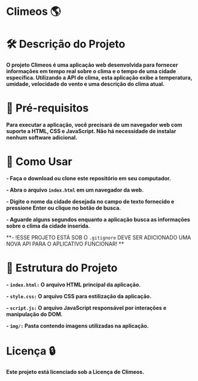 # Climeos 🌎

# 🛠️ Descrição do Projeto

**O projeto Climeos é uma aplicação web desenvolvida para fornecer informações em tempo real sobre o clima e o tempo de uma cidade específica. Utilizando a API de clima, esta aplicação exibe a temperatura, umidade, velocidade do vento e uma descrição do clima atual.**

# 📁 Pré-requisitos

**Para executar a aplicação, você precisará de um navegador web com suporte a HTML, CSS e JavaScript. Não há necessidade de instalar nenhum software adicional.**

# 🔧 Como Usar

**- Faça o download ou clone este repositório em seu computador.**

**- Abra o arquivo `index.html`  em um navegador da web.**

**- Digite o nome da cidade desejada no campo de texto fornecido e pressione Enter ou clique no botão de busca.**

**- Aguarde alguns segundos enquanto a aplicação busca as informações sobre o clima da cidade inserida.**

**- !ESSE PROJETO ESTÁ SOB O `.gitignore` DEVE SER ADICIONADO UMA NOVA API PARA O APLICATIVO FUNCIONAR! **

# 🏢 Estrutura do Projeto

**-  `index.html:`  O arquivo HTML principal da aplicação.**

**-  `style.css:`  O arquivo CSS para estilização da aplicação.**

**-  `script.js:`  O arquivo JavaScript responsável por interações e manipulação do DOM.**

**-  `img/:`  Pasta contendo imagens utilizadas na aplicação.**

# Licença 🔒
**Este projeto está licenciado sob a Licença de Climeos.**
